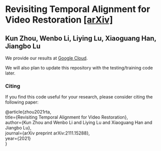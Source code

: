 # Revisiting Temporal Alignment for Video Restoration [\[arXiv\]](https://arxiv.org/pdf/2111.15288)
## Kun Zhou, Wenbo Li, Liying Lu, Xiaoguang Han, Jiangbo Lu

We provide our results at [Google Cloud](https://drive.google.com/drive/folders/1EMWTJhRXR6F3-6Mk-4T09kB5qSMcs1iS?usp=sharing).

We will also plan to update this repository with the testing/training code later.

### Citing
If you find this code useful for your research, please consider citing the following paper:

@article{zhou2021rta, <br>
      title={Revisiting Temporal Alignment for Video Restoration},<br>
      author={Kun Zhou and Wenbo Li and Liying Lu and Xiaoguang Han and Jiangbo Lu},<br>
      journal={arXiv preprint arXiv:2111.15288},<br>
      year={2021}<br>
    }<br>
